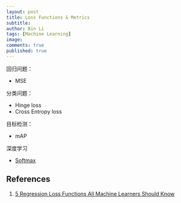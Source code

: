 ```yaml
---
layout: post
title: Loss Functions & Metrics
subtitle:
author: Bin Li
tags: [Machine Learning]
image: 
comments: true
published: true
---
```


回归问题：
* MSE

分类问题：
* Hinge loss
* Cross Entropy loss

目标检测：
* mAP

深度学习
* [Softmax](https://www.zhihu.com/question/23765351)


## References
1. [5 Regression Loss Functions All Machine Learners Should Know](https://heartbeat.fritz.ai/5-regression-loss-functions-all-machine-learners-should-know-4fb140e9d4b0)